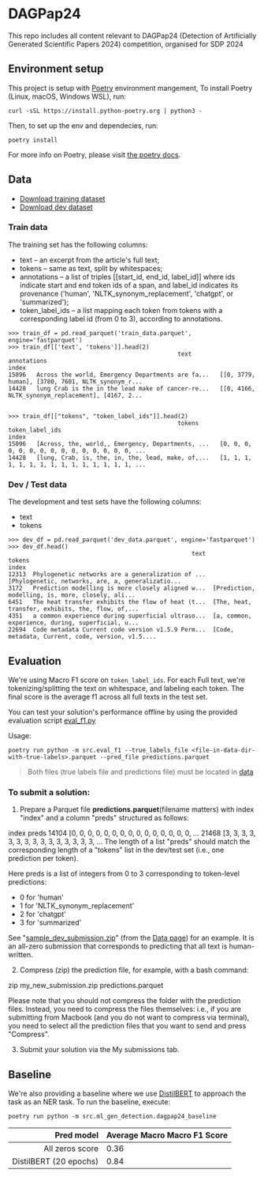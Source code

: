 # DAGPap24

This repo includes all content relevant to DAGPap24 (Detection of Artificially Generated Scientific Papers 2024) competition, organised for SDP 2024

## Environment setup

This project is setup with [Poetry](https://python-poetry.org/docs/) environment mangement, 
To install Poetry (Linux, macOS, Windows WSL), run:

```
curl -sSL https://install.python-poetry.org | python3 -
```

Then, to set up the env and dependecies, run:

```
poetry install
```

For more info on Poetry, please visit [the poetry docs](https://python-poetry.org/docs/).

## Data

- [Download training dataset](https://drive.google.com/file/d/1hJ-JtC0i8LBpD1hF3xWfRjkax42uE2NP/)
- [Download dev dataset](https://drive.google.com/file/d/1rurhsY7cbS1JoYtE4h2-vTVFUdMP8fFo/)

### Train data

The training set has the following columns:

- text – an excerpt from the article's full text;
- tokens – same as text, split by whitespaces;
- annotations – a list of triples [[start_id, end_id, label_id]] where ids indicate start and end token ids of a span, and label_id indicates its provenance ('human', 'NLTK_synonym_replacement', 'chatgpt', or 'summarized');
- token_label_ids – a list mapping each token from tokens with a corresponding label id (from 0 to 3), according to annotations.
```
>>> train_df = pd.read_parquet('train_data.parquet', engine='fastparquet')
>>> train_df[['text', 'tokens']].head(2)
	                                            text	                        annotations
index		
15096	Across the world, Emergency Departments are fa...	[[0, 3779, human], [3780, 7601, NLTK_synonym_r...
14428	lung Crab is the in the lead make of cancer-re...	[[0, 4166, NLTK_synonym_replacement], [4167, 2...


>>> train_df[["tokens", "token_label_ids"]].head(2)
	                                            tokens	                    token_label_ids
index		
15096	[Across, the, world,, Emergency, Departments, ...	[0, 0, 0, 0, 0, 0, 0, 0, 0, 0, 0, 0, 0, 0, 0, ...
14428	[lung, Crab, is, the, in, the, lead, make, of,...	[1, 1, 1, 1, 1, 1, 1, 1, 1, 1, 1, 1, 1, 1, 1, ...

```

### Dev / Test data

The development and test sets have the following columns:

- text
- tokens
```
>>> dev_df = pd.read_parquet('dev_data.parquet', engine='fastparquet')
>>> dev_df.head()
                                                    text                                             tokens
index                                                                                                      
12313  Phylogenetic networks are a generalization of ...  [Phylogenetic, networks, are, a, generalizatio...
3172   Prediction modelling is more closely aligned w...  [Prediction, modelling, is, more, closely, ali...
6451   The heat transfer exhibits the flow of heat (t...  [The, heat, transfer, exhibits, the, flow, of,...
4351   a common experience during superficial ultraso...  [a, common, experience, during, superficial, u...
22694  Code metadata Current code version v1.5.9 Perm...  [Code, metadata, Current, code, version, v1.5....
```

## Evaluation

We're using Macro F1 score on `token_label_ids`. For each Full text, we're tokenizing/splitting the text on whitespace, and labeling each token. The final score is the average f1 across all full texts in the test set.

You can test your solution's performance offline by using the provided evaluation script [eval_f1.py](src/eval_f1.py)

Usage:
```
poetry run python -m src.eval_f1 --true_labels_file <file-in-data-dir-with-true-labels>.parquet --pred_file predictions.parquet
```

> Both files (true labels file and predictions file) must be located in [data](data)

### To submit a solution:

1. Prepare a Parquet file **predictions.parquet**(filename matters) with index "index" and a column "preds" structured as follows:

index      preds
14104    [0, 0, 0, 0, 0, 0, 0, 0, 0, 0, 0, 0, 0, 0, 0, ...
21468    [3, 3, 3, 3, 3, 3, 3, 3, 3, 3, 3, 3, 3, 3, 3, ...
The length of a list "preds" should match the corresponding length of a "tokens" list in the dev/test set (i.e., one prediction per token).

Here preds is a list of integers from 0 to 3 corresponding to token-level predictions:

- 0 for 'human'
- 1 for 'NLTK_synonym_replacement'
- 2 for 'chatgpt'
- 3 for 'summarized'

See "[sample_dev_submission.zip](https://drive.google.com/file/d/1Xm59UlLJ-aemDG-PZ3SCBJa_5EkzGLXq)" (from the [Data page](https://www.codabench.org/competitions/2431/#/pages-tab)) for an example. It is an all-zero submission that corresponds to predicting that all text is human-written.

2. Compress (zip) the prediction file, for example, with a bash command:

zip my_new_submission.zip predictions.parquet

Please note that you should not compress the folder with the prediction files. Instead, you need to compress the files themselves: i.e., if you are submitting from Macbook (and you do not want to compress via terminal), you need to select all the prediction files that you want to send and press "Compress".

3. Submit your solution via the My submissions tab.

## Baseline

We're also providing a baseline where we use [DistilBERT](https://huggingface.co/docs/transformers/model_doc/distilbert) to approach the task as an NER task. To run the baseline, execute:

```
poetry run python -m src.ml_gen_detection.dagpap24_baseline
```

|         **Pred model** 	| **Average Macro Macro F1 Score** 	|
|-----------------------:	|-----------------------------------|
|        All zeros score 	|                            0.36 	|
| DistilBERT (20 epochs) 	|                            0.84 	|